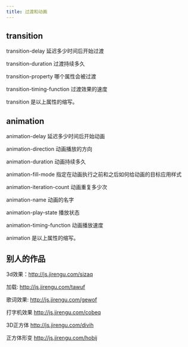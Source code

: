 ```yaml
---
title: 过渡和动画
---
```


## transition

transition-delay 延迟多少时间后开始过渡

transition-duration 过渡持续多久

transition-property 哪个属性会被过渡

transition-timing-function 过渡效果的速度

transition 是以上属性的缩写。

## animation

animation-delay 延迟多少时间后开始动画

animation-direction 动画播放的方向

animation-duration 动画持续多久

animation-fill-mode 指定在动画执行之前和之后如何给动画的目标应用样式

animation-iteration-count 动画重复多少次

animation-name 动画的名字

animation-play-state 播放状态

animation-timing-function 动画播放速度

animation 是以上属性的缩写。

## 别人的作品

3d效果：http://js.jirengu.com/sizaq

加载: http://js.jirengu.com/tawuf

歌词效果: http://js.jirengu.com/gewof

打字机效果
http://js.jirengu.com/cobeq

3D正方体
http://js.jirengu.com/divih

正方体形变
http://js.jirengu.com/hobij
